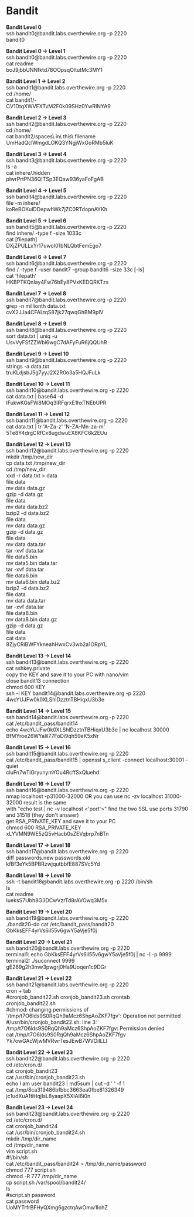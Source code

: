 # Bandit
<p><b>Bandit Level 0</b>
  <br>ssh bandit0@bandit.labs.overthewire.org -p 2220
  <br>bandit0
    </p>
<p><b>Bandit Level 0 → Level 1</b>
  <br>ssh bandit0@bandit.labs.overthewire.org -p 2220
  <br>cat readme
  <br>boJ9jbbUNNfktd78OOpsqOltutMc3MY1
    </p>
<p><b>Bandit Level 1 → Level 2</b>
  <br>ssh bandit1@bandit.labs.overthewire.org -p 2220
  <br>cd /home/
  <br>cat bandit1/-
  <br>CV1DtqXWVFXTvM2F0k09SHz0YwRINYA9
    </p>
<p><b>Bandit Level 2 → Level 3</b>
  <br>ssh bandit2@bandit.labs.overthewire.org -p 2220
  <br>cd /home/
  <br>cat bandit2/spaces\ in\ this\ filename
  <br>UmHadQclWmgdLOKQ3YNgjWxGoRMb5luK
    </p>
<p><b>Bandit Level 3 → Level 4</b>
  <br>ssh bandit3@bandit.labs.overthewire.org -p 2220
  <br>ls -a
  <br>cat inhere/.hidden
  <br>pIwrPrtPN36QITSp3EQaw936yaFoFgAB
    </p>
<p><b>Bandit Level 4 → Level 5</b>
  <br>ssh bandit4@bandit.labs.overthewire.org -p 2220
  <br>file -m inhere/
  <br>koReBOKuIDDepwhWk7jZC0RTdopnAYKh
    </p>
<p><b>Bandit Level 5 → Level 6</b>
  <br>ssh bandit5@bandit.labs.overthewire.org -p 2220
  <br>find inhere/ -type f -size 1033c
  <br>cat [filepath]
  <br>DXjZPULLxYr17uwoI01bNLQbtFemEgo7
    </p>
<p><b>Bandit Level 6 → Level 7</b>
  <br>ssh bandit6@bandit.labs.overthewire.org -p 2220
  <br>find / -type f -user bandit7 -group bandit6 -size 33c [-ls]
  <br>cat 'filepath'
  <br>HKBPTKQnIay4Fw76bEy8PVxKEDQRKTzs
    </p>
<p><b>Bandit Level 7 → Level 8</b>
  <br>ssh bandit7@bandit.labs.overthewire.org -p 2220
  <br>grep -n millionth data.txt 
  <br>cvX2JJa4CFALtqS87jk27qwqGhBM9plV
    </p>
<p><b>Bandit Level 8 → Level 9</b>
  <br>ssh bandit8@bandit.labs.overthewire.org -p 2220
  <br>sort data.txt | uniq -u
  <br>UsvVyFSfZZWbi6wgC7dAFyFuR6jQQUhR
    </p>
<p><b>Bandit Level 9 → Level 10</b>
  <br>ssh bandit9@bandit.labs.overthewire.org -p 2220
  <br>strings -a data.txt
  <br>truKLdjsbJ5g7yyJ2X2R0o3a5HQJFuLk
    </p>
<p><b>Bandit Level 10 → Level 11</b>
  <br>ssh bandit10@bandit.labs.overthewire.org -p 2220
  <br>cat data.txt | base64 -d
  <br>IFukwKGsFW8MOq3IRFqrxE1hxTNEbUPR
    </p>
<p><b>Bandit Level 11 → Level 12</b>
  <br>ssh bandit11@bandit.labs.overthewire.org -p 2220
  <br>cat data.txt | tr 'A-Za-z' 'N-ZA-Mn-za-m'
  <br>5Te8Y4drgCRfCx8ugdwuEX8KFC6k2EUu
    </p>
<p><b>Bandit Level 12 → Level 13</b>
  <br>ssh bandit12@bandit.labs.overthewire.org -p 2220
  <br>mkdir /tmp/new_dir
  <br>cp data.txt /tmp/new_dir
  <br>cd /tmp/new_dir
  <br>xxd -r data.txt > data
  <br>file data
  <br>mv data data.gz
  <br>gzip -d data.gz
  <br>file data
  <br>mv data data.bz2
  <br>bzip2 -d data.bz2
  <br>file data
  <br>mv data data.gz
  <br>gzip -d data.gz
  <br>file data
  <br>mv data data.tar
  <br>tar -xvf data.tar
  <br>file data5.bin
  <br>mv data5.bin data.tar
  <br>tar -xvf data.tar
  <br>file data6.bin
  <br>mv data6.bin data.bz2
  <br>bzip2 -d data.bz2
  <br>file data
  <br>mv data data.tar
  <br>tar -xvf data.tar
  <br>file data8.bin
  <br>mv data8.bin data.gz
  <br>gzip -d data.gz
  <br>file data
  <br>cat data
  <br>8ZjyCRiBWFYkneahHwxCv3wb2a1ORpYL
    </p>
<p><b>Bandit Level 13 → Level 14</b>
  <br>ssh bandit13@bandit.labs.overthewire.org -p 2220
  <br>cat sshkey.private
  <br>copy the KEY and save it to your PC with nano/vim
  <br>close bandit13 connection
  <br>chmod 600 KEY
  <br>ssh -i KEY bandit14@bandit.labs.overthewire.org -p 2220
  <br>4wcYUJFw0k0XLShlDzztnTBHiqxU3b3e
    </p>
<p><b>Bandit Level 14 → Level 15</b>
  <br>ssh bandit14@bandit.labs.overthewire.org -p 2220
  <br>cat /etc/bandit_pass/bandit14
  <br>echo 4wcYUJFw0k0XLShlDzztnTBHiqxU3b3e | nc localhost 30000
  <br>BfMYroe26WYalil77FoDi9qh59eK5xNr
    </p>
<p><b>Bandit Level 15 → Level 16</b>
  <br>ssh bandit15@bandit.labs.overthewire.org -p 2220
  <br>cat /etc/bandit_pass/bandit15 | openssl s_client -connect localhost:30001 -quiet
  <br>cluFn7wTiGryunymYOu4RcffSxQluehd
    </p>
<p><b>Bandit Level 16 → Level 17</b>
  <br>ssh bandit16@bandit.labs.overthewire.org -p 2220
  <br>nmap localhost -p31000-32000 OR you can use nc -zv localhost 31000-32000 result is the same
  <br>with "echo test | nc -v localhost <'port'>" find the two SSL use ports 31790 and 31518 (they don't answer)
  <br>get RSA_PRIVATE_KEY and save it to your PC
  <br>chmod 600 RSA_PRIVATE_KEY
  <br>xLYVMN9WE5zQ5vHacb0sZEVqbrp7nBTn
    </p>
<p><b>Bandit Level 17 → Level 18</b>
  <br>ssh bandit17@bandit.labs.overthewire.org -p 2220
  <br>diff passwords.new passwords.old 
  <br>kfBf3eYk5BPBRzwjqutbbfE887SVc5Yd
    </p>
<p><b>Bandit Level 18 → Level 19</b>
  <br>ssh -t bandit18@bandit.labs.overthewire.org -p 2220 /bin/sh
  <br>ls
  <br>cat readme 
  <br>IueksS7Ubh8G3DCwVzrTd8rAVOwq3M5x
    </p>
<p><b>Bandit Level 19 → Level 20</b>
  <br>ssh bandit19@bandit.labs.overthewire.org -p 2220
  <br>./bandit20-do cat /etc/bandit_pass/bandit20
  <br>GbKksEFF4yrVs6il55v6gwY5aVje5f0j
    </p>
<p><b>Bandit Level 20 → Level 21</b>
  <br>ssh bandit20@bandit.labs.overthewire.org -p 2220
  <br>terminal1: echo GbKksEFF4yrVs6il55v6gwY5aVje5f0j | nc -l -p 9999
  <br>terminal2: ./suconnect 9999
  <br>gE269g2h3mw3pwgrj0Ha9Uoqen1c9DGr
    </p>
<p><b>Bandit Level 21 → Level 22</b>
  <br>ssh bandit21@bandit.labs.overthewire.org -p 2220
  <br>cron + tab
  <br>#cronjob_bandit22.sh  cronjob_bandit23.sh  crontab
  <br>cronjob_bandit22.sh
  <br>#chmod: changing permissions of '/tmp/t7O6lds9S0RqQh9aMcz6ShpAoZKF7fgv': Operation not permitted
  <br>#/usr/bin/cronjob_bandit22.sh: line 3: /tmp/t7O6lds9S0RqQh9aMcz6ShpAoZKF7fgv: Permission denied
  <br>cat /tmp/t7O6lds9S0RqQh9aMcz6ShpAoZKF7fgv
  <br>Yk7owGAcWjwMVRwrTesJEwB7WVOiILLI
    </p>
<p><b>Bandit Level 22 → Level 23</b>
  <br>ssh bandit22@bandit.labs.overthewire.org -p 2220
  <br>cd /etc/cron.d/
  <br>cat cronjob_bandit23
  <br>cat /usr/bin/cronjob_bandit23.sh
  <br>echo I am user bandit23 | md5sum | cut -d ' ' -f 1
  <br>cat /tmp/8ca319486bfbbc3663ea0fbe81326349
  <br>jc1udXuA1tiHqjIsL8yaapX5XIAI6i0n
    </p>
<p><b>Bandit Level 23 → Level 24</b>
  <br>ssh bandit23@bandit.labs.overthewire.org -p 2220
  <br>cd /etc/cron.d/
  <br>cat cronjob_bandit24
  <br>cat /usr/bin/cronjob_bandit24.sh
  <br>mkdir /tmp/dir_name
  <br>cd /tmp/dir_name
  <br>vim script.sh
  <br>#!/bin/sh
  <br>cat /etc/bandit_pass/bandit24 > /tmp/dir_name/password
  <br>chmod 777 script.sh
  <br>chmod -R 777 /tmp/dir_name
  <br>cp script.sh /var/spool/bandit24/
  <br>ls
  <br>#script.sh  password
  <br>cat password
  <br>UoMYTrfrBFHyQXmg6gzctqAwOmw1IohZ
    </p>